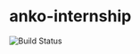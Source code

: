 # anko-internship
![Build Status](https://github.com/Maldjorn/anko-internship/actions/workflows/dotnet.yml/badge.svg?branch=main)

